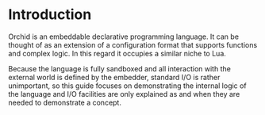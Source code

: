 # Introduction

Orchid is an embeddable declarative programming language. It can be thought of as an extension of a configuration format that supports functions and complex logic. In this regard it occupies a similar niche to Lua.

Because the language is fully sandboxed and all interaction with the external world is defined by the embedder, standard I/O is rather unimportant, so this guide focuses on demonstrating the internal logic of the language and I/O facilities are only explained as and when they are needed to demonstrate a concept.